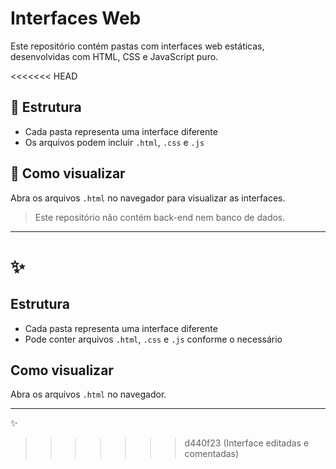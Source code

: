 # Interfaces Web

Este repositório contém pastas com interfaces web estáticas, desenvolvidas com HTML, CSS e JavaScript puro.

<<<<<<< HEAD
## 📁 Estrutura
- Cada pasta representa uma interface diferente
- Os arquivos podem incluir `.html`, `.css` e `.js`

## 🚀 Como visualizar
Abra os arquivos `.html` no navegador para visualizar as interfaces.

> Este repositório não contém back-end nem banco de dados.

---

 ✨
=======
## Estrutura
- Cada pasta representa uma interface diferente
- Pode conter arquivos `.html`, `.css` e `.js` conforme o necessário

## Como visualizar
Abra os arquivos `.html` no navegador.

---

✨
>>>>>>> d440f23 (Interface editadas e  comentadas)
